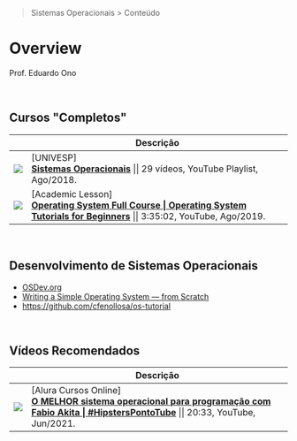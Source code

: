 > Sistemas Operacionais > Conteúdo

# Overview

Prof. Eduardo Ono

<br>

## Cursos "Completos"

|| Descrição |
| :-: | --- |
| [![](https://img.youtube.com/vi/_J4CVHgXQ1c/default.jpg)](https://www.youtube.com/playlist?list=PLxI8Can9yAHeK7GUEGxMsqoPRmJKwI9Jw) | [UNIVESP] <br> [__Sistemas Operacionais__](https://www.youtube.com/playlist?list=PLxI8Can9yAHeK7GUEGxMsqoPRmJKwI9Jw) \|\| 29 vídeos, YouTube Playlist, Ago/2018.
| [![](https://img.youtube.com/vi/mXw9ruZaxzQ/default.jpg)](https://www.youtube.com/watch?v=mXw9ruZaxzQ) | [Academic Lesson] <br> [__Operating System Full Course \| Operating System Tutorials for Beginners__](https://www.youtube.com/watch?v=mXw9ruZaxzQ) \|\| 3:35:02, YouTube, Ago/2019.

<br>

## Desenvolvimento de Sistemas Operacionais

* [OSDev.org](https://wiki.osdev.org/Main_Page)
* [Writing a Simple Operating System — from Scratch](https://www.cs.bham.ac.uk/~exr/lectures/opsys/10_11/lectures/os-dev.pdf)
* https://github.com/cfenollosa/os-tutorial

<br>

## Vídeos Recomendados

|| Descrição |
| :-: | --- |
| [![](https://img.youtube.com/vi/kkbFqCNgFlE/default.jpg)](https://www.youtube.com/watch?v=kkbFqCNgFlE) | [Alura Cursos Online] <br> [__O MELHOR sistema operacional para programação com Fabio Akita \| #HipstersPontoTube__](https://www.youtube.com/watch?v=kkbFqCNgFlE) \|\| 20:33, YouTube, Jun/2021.

<br>
